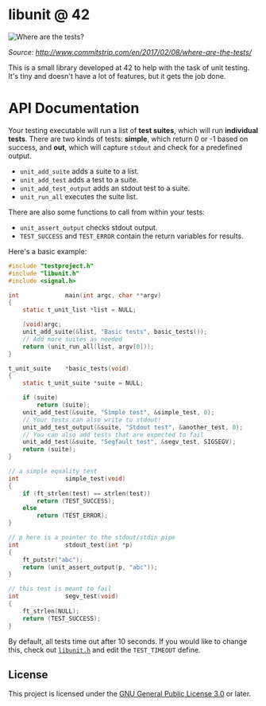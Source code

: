 # libunit @ 42

![Where are the
tests?](https://www.commitstrip.com/wp-content/uploads/2017/02/Strip-Ou-sont-les-tests-unitaires-english650-final.jpg)

*Source: http://www.commitstrip.com/en/2017/02/08/where-are-the-tests/*

This is a small library developed at 42 to help with the task of unit testing.
It's tiny and doesn't have a lot of features, but it gets the job done.

# API Documentation
Your testing executable will run a list of **test suites**, which will run
**individual tests**. There are two kinds of tests: **simple**, which return 0
or -1 based on success, and **out**, which will capture `stdout` and check for a
predefined output.

* `unit_add_suite` adds a suite to a list.
* `unit_add_test` adds a test to a suite.
* `unit_add_test_output` adds an stdout test to a suite.
* `unit_run_all` executes the suite list.

There are also some functions to call from within your tests:

* `unit_assert_output` checks stdout output.
* `TEST_SUCCESS` and `TEST_ERROR` contain the return variables for results.

Here's a basic example:
```c
#include "testproject.h"
#include "libunit.h"
#include <signal.h>

int				main(int argc, char **argv)
{
	static t_unit_list *list = NULL;

	(void)argc;
	unit_add_suite(&list, "Basic tests", basic_tests());
	// Add more suites as needed
	return (unit_run_all(list, argv[0]));
}

t_unit_suite	*basic_tests(void)
{
	static t_unit_suite *suite = NULL;

	if (suite)
		return (suite);
	unit_add_test(&suite, "Simple test", &simple_test, 0);
	// Your tests can also write to stdout!
	unit_add_test_output(&suite, "Stdout test", &another_test, 0);
	// You can also add tests that are expected to fail
	unit_add_test(&suite, "Segfault test", &segv_test, SIGSEGV);
	return (suite);
}

// a simple equality test
int				simple_test(void)
{
	if (ft_strlen(test) == strlen(test))
		return (TEST_SUCCESS);
	else
		return (TEST_ERROR);
}

// p here is a pointer to the stdout/stdin pipe
int				stdout_test(int *p)
{
	ft_putstr("abc");
	return (unit_assert_output(p, "abc"));
}

// this test is meant to fail
int				segv_test(void)
{
	ft_strlen(NULL);
	return (TEST_SUCCESS);
}
```

By default, all tests time out after 10 seconds. If you would like to change
this, check out [`libunit.h`](https://github.com/pbondoer/42-libunit/blob/master/includes/libunit.h)
and edit the `TEST_TIMEOUT` define.

## License
This project is licensed under the [GNU General Public License
3.0](https://www.gnu.org/licenses/gpl-3.0.txt) or later.
